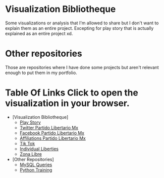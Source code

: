 # Visualization Bibliotheque
Some visualizations or analysis that I'm allowed to share but I don't want to explain them as an entire project. Excepting for play story that is actually explained as an entire project xd.

# Other repositories
Those are repositories where I have done some projects but aren't relevant enough to put them in my portfolio.

# Table Of Links Click to open the visualization in your browser.
* [Visualization Bibliotheque]
   * [Play Story](https://github.com/JorgePablol/Exploratory-Analysis-Play-Store)
   * [Twitter Partido Libertario Mx](https://datastudio.google.com/s/n4ANzSy1BsI)
   * [Facebook Partido Libertario Mx](https://datastudio.google.com/s/ijp4Q2Rkdb4)
   * [Affiliations Partido Libertario Mx](https://datastudio.google.com/s/vxTXRkggbJQ)
   * [Tik Tok](https://datastudio.google.com/s/vcKFj1nv8hY)
   * [Individual Liberties](https://datastudio.google.com/reporting/6d2f27fc-764a-4611-b066-2c23b47e2888)
   * [Zona Libre](https://datastudio.google.com/s/kqdBOu6Hrv0)
* [Other Repositories]
   * [MySQL Queries](https://github.com/JorgePablol/hackerrank_mysql)
   * [Python Training](https://github.com/JorgePablol/hackerrank_python3)
